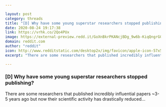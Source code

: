 ```yaml
---

layout: post
category: threads
title: "[D] Why have some young superstar researchers stopped publishing?"
date: 2020-08-24 19:17:38
link: https://vrhk.co/2Qo4PUx
image: https://external-preview.redd.it/GoXnBkrPKANcjBDg_9w6b-KiqQngrG07wAJ7x85Zecc.jpg?width=256&height=134.031413613&auto=webp&crop=256:134.031413613,smart&s=9b9ab63e03e0fac98405ed63342b1925624396c5
domain: reddit.com
author: "reddit"
icon: http://www.redditstatic.com/desktop2x/img/favicon/apple-icon-57x57.png
excerpt: "There are some researchers that published incredibly influential papers \~3-5 years ago but now their scientific activity has drastically reduced..."

---
```


### [D] Why have some young superstar researchers stopped publishing?

There are some researchers that published incredibly influential papers \~3-5 years ago but now their scientific activity has drastically reduced...